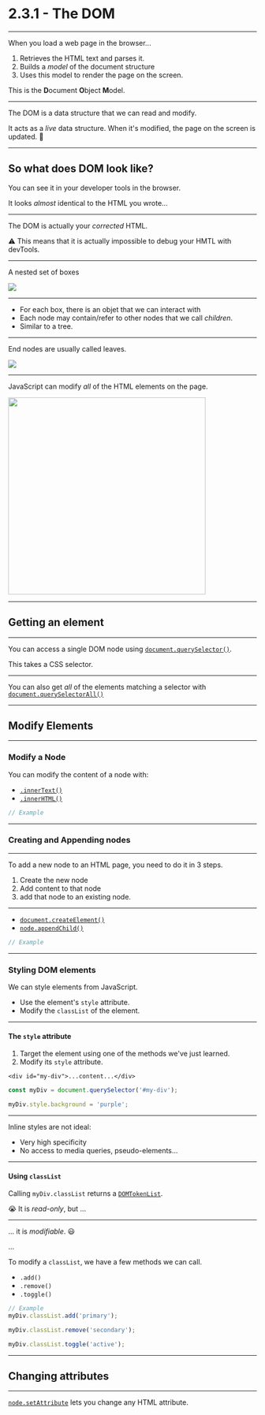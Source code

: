 # 2.3.1 - The DOM

---

When you load a web page in the browser...

1. Retrieves the HTML text and parses it.
2. Builds a _model_ of the document structure
3. Uses this model to render the page on the screen.

This is the **D**ocument **O**bject **M**odel.

---

The DOM is a data structure that we can read and modify.

It acts as a _live_ data structure. When it's modified, the page on the screen is updated. 🤯

---

## So what does DOM look like?

You can see it in your developer tools in the browser.

It looks _almost_ identical to the HTML you wrote...

---

The DOM is actually your _corrected_ HTML.

⚠️ This means that it is actually impossible to debug your HMTL with devTools.

---

A nested set of boxes

<img src="assets/dom_example.png" />

---

- For each box, there is an objet that we can interact with
- Each node may contain/refer to other nodes that we call _children_.
- Similar to a tree.

---

End nodes are usually called leaves.

<img src="assets/dom_tree.png" />

---

JavaScript can modify _all_ of the HTML elements on the page.

<img src="assets/html_tree.gif" style="height: 400px" />

---

## Getting an element

---

You can access a single DOM node using [`document.querySelector()`](https://www.w3schools.com/jsref/met_document_queryselector.asp).

This takes a CSS selector.

---

You can also get _all_ of the elements matching a selector with [`document.querySelectorAll()`](https://www.w3schools.com/jsref/met_document_queryselectorall.asp)

---

## Modify Elements

---

### Modify a Node

You can modify the content of a node with:

- [`.innerText()`](https://www.w3schools.com/jsref/prop_node_innertext.asp)
- [`.innerHTML()`](https://www.w3schools.com/jsref/prop_html_innerhtml.asp)

```js
// Example
```

---

### Creating and Appending nodes

---

To add a new node to an HTML page, you need to do it in 3 steps.

1. Create the new node
2. Add content to that node
3. add that node to an existing node.

---

- [`document.createElement()`](https://www.w3schools.com/jsref/met_document_createelement.asp)
- [`node.appendChild()`](https://www.w3schools.com/jsref/met_node_appendchild.asp)

```js
// Example
```

---

### Styling DOM elements

We can style elements from JavaScript.

- Use the element's `style` attribute.
- Modify the `classList` of the element.

---

#### The `style` attribute

1. Target the element using one of the methods we've just learned.
2. Modify its `style` attribute.

`<div id="my-div">...content...</div>`

```js
const myDiv = document.querySelector('#my-div');

myDiv.style.background = 'purple';
```

---

Inline styles are not ideal:

- Very high specificity
- No access to media queries, pseudo-elements...

---

#### Using `classList`

Calling `myDiv.classList` returns a [`DOMTokenList`](https://developer.mozilla.org/en-US/docs/Web/API/DOMTokenList).

😭 It is _read-only_, but ...

---

... it is _modifiable_. 😃

...

To modify a `classList`, we have a few methods we can call.

- `.add()`
- `.remove()`
- `.toggle()`

```js
// Example
myDiv.classList.add('primary');

myDiv.classList.remove('secondary');

myDiv.classList.toggle('active');
```

---

## Changing attributes

---

[`node.setAttribute`](https://www.w3schools.com/jsref/met_element_setattribute.asp) lets you change any HTML attribute.
